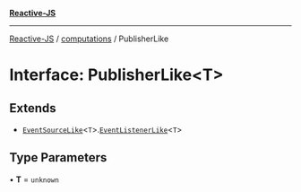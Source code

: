 [**Reactive-JS**](../../README.md)

***

[Reactive-JS](../../README.md) / [computations](../README.md) / PublisherLike

# Interface: PublisherLike\<T\>

## Extends

- [`EventSourceLike`](EventSourceLike.md)\<`T`\>.[`EventListenerLike`](EventListenerLike.md)\<`T`\>

## Type Parameters

• **T** = `unknown`
